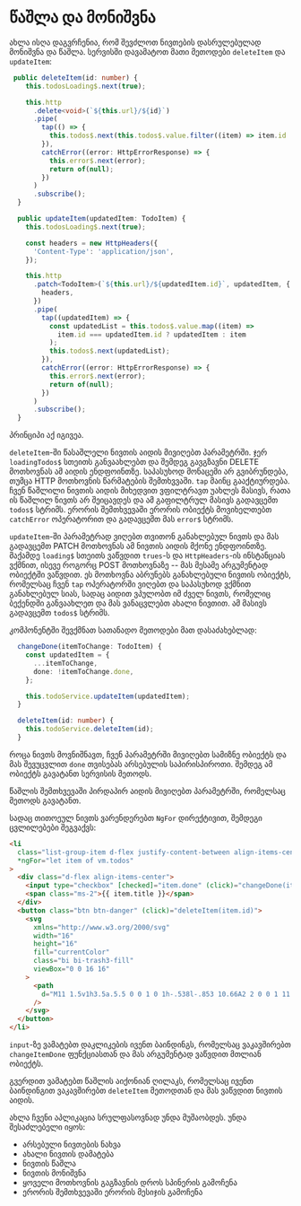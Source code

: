 # წაშლა და მონიშვნა

ახლა ისღა დაგვრჩენია, რომ შევძლოთ ნივთების დასრულებულად მონიშვნა და წაშლა.
სერვისში დავამატოთ მათი მეთოდები `deleteItem` და `updateItem`:

```ts
 public deleteItem(id: number) {
    this.todosLoading$.next(true);

    this.http
      .delete<void>(`${this.url}/${id}`)
      .pipe(
        tap(() => {
          this.todos$.next(this.todos$.value.filter((item) => item.id !== id));
        }),
        catchError((error: HttpErrorResponse) => {
          this.error$.next(error);
          return of(null);
        })
      )
      .subscribe();
  }

  public updateItem(updatedItem: TodoItem) {
    this.todosLoading$.next(true);

    const headers = new HttpHeaders({
      'Content-Type': 'application/json',
    });

    this.http
      .patch<TodoItem>(`${this.url}/${updatedItem.id}`, updatedItem, {
        headers,
      })
      .pipe(
        tap((updatedItem) => {
          const updatedList = this.todos$.value.map((item) =>
            item.id === updatedItem.id ? updatedItem : item
          );
          this.todos$.next(updatedList);
        }),
        catchError((error: HttpErrorResponse) => {
          this.error$.next(error);
          return of(null);
        })
      )
      .subscribe();
  }
```

პრინციპი აქ იგივეა.

`deleteItem`-ში წასაშლელი ნივთის აიდის მივიღებთ პარამეტრში. ჯერ `loadingTodos$`
სთეითს განვაახლებთ და შემდეგ გავგზავნი DELETE მოთხოვნას ამ აიდის ენდფოინთზე.
საპასუხოდ მონაცემი არ გვიბრუნდება, თუმცა HTTP მოთხოვნის წარმატების შემთხვვაში.
`tap` მაინც გააქტიურდება. ჩვენ წაშლილი ნივთის აიდის მიხედვით ვფილტრავთ უახლეს
მასივს, რათა ის წაშლილ ნივთს არ შეიცავდეს და ამ გაფილტრულ მასივს გადავცემთ
`todos$` სტრიმს. ერორის შემთხვევაში ერორის ობიექტს მოვიხელთებთ
`catchError` ოპერატორით და გადავცემთ მას `error$` სტრიმს.

`updateItem`-ში პარამეტრად ვიღებთ თვითონ განახლებულ ნივთს და მას გადავცემთ
PATCH მოთხოვნას ამ ნივთის აიდის მქონე ენდფოინთზე. მაქამდე `loading$` სთეითს
ვაწვდით `trues`-ს და `HttpHeaders`-ის ინსტანციას
ვქმნით, ისევე როგორც POST მოთხოვნაზე -- მას მესამე არგუმენტად ობიექტში ვაწვდით.
ეს მოთხოვნა აბრუნებს განახლებული ნივთის ობიექტს, რომელსაც ჩვენ `tap` ოპერატორში
ვიღებთ და საპასუხოდ ვქმნით განახლებულ სიას, სადაც აიდით ვპულობთ იმ ძველ ნივთს,
რომელიც ბექენდში განვაახლეთ და მას ვანაცვლებთ ახალი ნივთით. ამ მასივს გადავცემთ
`todos$` სტრიმს.

კომპონენტში შევქმნათ სათანადო მეთოდები მათ დასაძახებლად:

```ts
  changeDone(itemToChange: TodoItem) {
    const updatedItem = {
      ...itemToChange,
      done: !itemToChange.done,
    };

    this.todoService.updateItem(updatedItem);
  }

  deleteItem(id: number) {
    this.todoService.deleteItem(id);
  }
```

როცა ნივთს მოვნიშნავთ, ჩვენ პარამეტრში მივიღებთ სამიზნე ობიექტს და მას
შევუცვლით `done` თვისებას არსებულის საპირისპიროთი. შემდეგ ამ ობიექტს
გავატანთ სერვისის მეთოდს.

წაშლის შემთხვევაში პირდაპირ აიდის მივიღებთ პარამეტრში, რომელსაც მეთოდს გავატანთ.

სადაც თითოეულ ნივთს ვარენდერებთ `NgFor` დირექტივით, შემდეგი ცვლილებები შეგვაქვს:

```html
<li
  class="list-group-item d-flex justify-content-between align-items-center"
  *ngFor="let item of vm.todos"
>
  <div class="d-flex align-items-center">
    <input type="checkbox" [checked]="item.done" (click)="changeDone(item)" />
    <span class="ms-2">{{ item.title }}</span>
  </div>
  <button class="btn btn-danger" (click)="deleteItem(item.id)">
    <svg
      xmlns="http://www.w3.org/2000/svg"
      width="16"
      height="16"
      fill="currentColor"
      class="bi bi-trash3-fill"
      viewBox="0 0 16 16"
    >
      <path
        d="M11 1.5v1h3.5a.5.5 0 0 1 0 1h-.538l-.853 10.66A2 2 0 0 1 11.115 16h-6.23a2 2 0 0 1-1.994-1.84L2.038 3.5H1.5a.5.5 0 0 1 0-1H5v-1A1.5 1.5 0 0 1 6.5 0h3A1.5 1.5 0 0 1 11 1.5Zm-5 0v1h4v-1a.5.5 0 0 0-.5-.5h-3a.5.5 0 0 0-.5.5ZM4.5 5.029l.5 8.5a.5.5 0 1 0 .998-.06l-.5-8.5a.5.5 0 1 0-.998.06Zm6.53-.528a.5.5 0 0 0-.528.47l-.5 8.5a.5.5 0 0 0 .998.058l.5-8.5a.5.5 0 0 0-.47-.528ZM8 4.5a.5.5 0 0 0-.5.5v8.5a.5.5 0 0 0 1 0V5a.5.5 0 0 0-.5-.5Z"
      />
    </svg>
  </button>
</li>
```

`input`-ზე ვამატებთ დაკლიკების ივენთ ბაინდინგს, რომელსაც ვაკავშირებთ `changeItemDone`
ფუნქციასთან და მას არგუმენტად ვაწვდით მთლიან ობიექტს.

გვერდით ვამატებთ წაშლის აიქონიან ღილაკს, რომელსაც ივენთ ბაინდინგით ვაკავშირებთ
`deleteItem` მეთოდთან და მას ვაწვდით ნივთის აიდის.

ახლა ჩვენი აპლიკაცია სრულფასოვნად უნდა მუშაობდეს. უნდა შესაძლებელი იყოს:

- არსებული ნივთების ნახვა
- ახალი ნივთის დამატება
- ნივთის წაშლა
- ნივთის მონიშვნა
- ყოველი მოთხოვნის გაგზავნის დროს სპინერის გამოჩენა
- ერორის შემთხვევაში ერორის მესიჯის გამოჩენა
